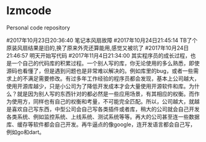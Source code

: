 # lzmcode
Personal code repository

#2017年10月23日20:36:40 笔记本风扇故障
#2017年10月24日21:45:14 TB了个原装风扇结果是旧的,换了原来外壳还算能用,感觉又被坑了
#2017年10月24日21:46:57 明天开始写代码
#2017年11月4日21:34:00 其实程序员的成长过程，也是一个自己的代码库的积累过程。一个别人写的库，你无论使用的多么熟悉，即使源码也看懂了，但是遇到问题也是非常难以解决的。例如库里的bug，或者一些需求上的不满足需要修改。有过多年工作经验的程序员都会发现，基本上公司越大，使用开源库越少，只是小公司为了降低开发成本才会大量使用开源软件和库。为什么？就是因为别人写的东西针对的都必然是一些应用场景，有其相应的权衡。而作为使用方，同样也有自己的权衡和考量，不可能完全匹配。所以，公司越大，就越是喜欢自己写东西，中型公司会自己写各类插件或者库，稍大的公司就会自己开发各类系统、例如监控系统、上线系统、测试系统等等。再大的公司甚至连一些数据库、缓存等软件都会自己开发。再牛逼点的像google，连开发语言都会自己写，例如go和dart。
